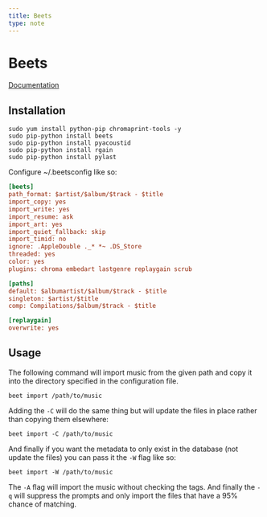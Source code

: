 ```yaml
---
title: Beets
type: note
---
```


# Beets

[Documentation][1]

## Installation

```
sudo yum install python-pip chromaprint-tools -y
sudo pip-python install beets
sudo pip-python install pyacoustid
sudo pip-python install rgain
sudo pip-python install pylast
```

Configure ~/.beetsconfig like so:

```ini
[beets]
path_format: $artist/$album/$track - $title
import_copy: yes
import_write: yes
import_resume: ask
import_art: yes
import_quiet_fallback: skip
import_timid: no
ignore: .AppleDouble ._* *~ .DS_Store
threaded: yes
color: yes
plugins: chroma embedart lastgenre replaygain scrub

[paths]
default: $albumartist/$album/$track - $title
singleton: $artist/$title
comp: Compilations/$album/$track - $title

[replaygain]
overwrite: yes
```

## Usage

The following command will import music from the given path and copy it into
the directory specified in the configuration file.

```
beet import /path/to/music
```

Adding the `-C` will do the same thing but will update the files in place
rather than copying them elsewhere:

```
beet import -C /path/to/music
```

And finally if you want the metadata to only exist in the database (not update
the files) you can pass it the `-W` flag like so:

```
beet import -W /path/to/music
```

The `-A` flag will import the music without checking the tags. And finally the
`-q` will suppress the prompts and only import the files that have a 95% chance
of matching.

[1]: http://readthedocs.org/docs/beets/en/1.0b12/index.html


